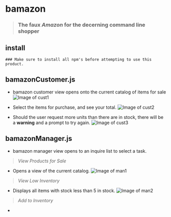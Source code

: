 # bamazon 
>### The faux *Amazon* for the decerning command line shopper

## install
```
### Make sure to install all npm's before attempting to use this product.
```

## bamazonCustomer.js
* bamazon customer view opens onto the current catalog of items for sale
![Image of cust1](https://github.com/asimeoli/bamazon/blob/master/screen%20shots/cust1.PNG)

* Select the items for purchase, and see your total. 
![Image of cust2](https://github.com/asimeoli/bamazon/blob/master/screen%20shots/cust2.PNG)

* Should the user request more units than there are in stock, there will be a **warning** and a prompt to try again. 
![Image of cust3](https://github.com/asimeoli/bamazon/blob/master/screen%20shots/cust3.PNG)


## bamazonManager.js
* bamazon manager view opens to an inquire list to select a task. 

> *View Products for Sale*
* Opens a view of the current catalog. 
![Image of man1](https://github.com/asimeoli/bamazon/blob/master/screen%20shots/man1.PNG)

> *View Low Inventory*
* Displays all items with stock less than 5 in stock. 
![Image of man2](https://github.com/asimeoli/bamazon/blob/master/screen%20shots/man2.PNG)

> *Add to Inventory*
*

